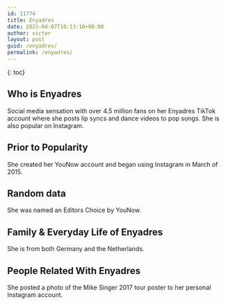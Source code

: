 ```yaml
---
id: 11774
title: Enyadres
date: 2021-04-07T10:13:10+00:00
author: victor
layout: post
guid: /enyadres/
permalink: /enyadres/
---
```



{: toc}


## Who is Enyadres



Social media sensation with over 4.5 million fans on her Enyadres TikTok account where she posts lip syncs and dance videos to pop songs. She is also popular on Instagram. 

                
                
                
## Prior to Popularity



She created her YouNow account and began using Instagram in March of 2015. 

                
                
                
## Random data



She was named an Editors Choice by YouNow. 

                
                
                
## Family & Everyday Life of Enyadres



She is from both Germany and the Netherlands. 

                
                
                
## People Related With Enyadres



She posted a photo of the Mike Singer 2017 tour poster to her personal Instagram account.

                
              
            
          
          
          